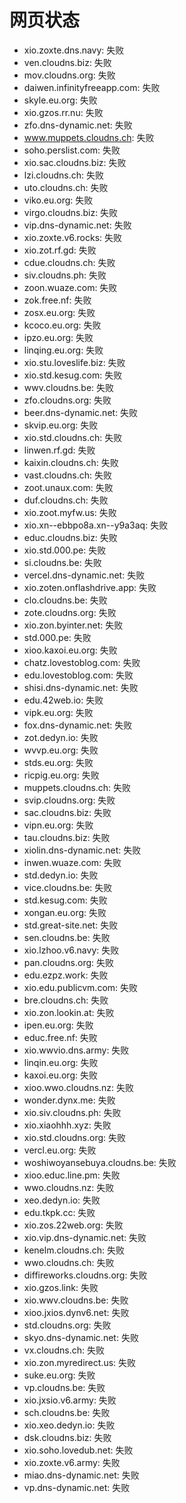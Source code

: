 # 网页状态
- xio.zoxte.dns.navy: 失败
- ven.cloudns.biz: 失败
- mov.cloudns.org: 失败
- daiwen.infinityfreeapp.com: 失败
- skyle.eu.org: 失败
- xio.gzos.rr.nu: 失败
- zfo.dns-dynamic.net: 失败
- www.muppets.cloudns.ch: 失败
- soho.perslist.com: 失败
- xio.sac.cloudns.biz: 失败
- lzi.cloudns.ch: 失败
- uto.cloudns.ch: 失败
- viko.eu.org: 失败
- virgo.cloudns.biz: 失败
- vip.dns-dynamic.net: 失败
- xio.zoxte.v6.rocks: 失败
- xio.zot.rf.gd: 失败
- cdue.cloudns.ch: 失败
- siv.cloudns.ph: 失败
- zoon.wuaze.com: 失败
- zok.free.nf: 失败
- zosx.eu.org: 失败
- kcoco.eu.org: 失败
- ipzo.eu.org: 失败
- linqing.eu.org: 失败
- xio.stu.loveslife.biz: 失败
- xio.std.kesug.com: 失败
- wwv.cloudns.be: 失败
- zfo.cloudns.org: 失败
- beer.dns-dynamic.net: 失败
- skvip.eu.org: 失败
- xio.std.cloudns.ch: 失败
- linwen.rf.gd: 失败
- kaixin.cloudns.ch: 失败
- vast.cloudns.ch: 失败
- zoot.unaux.com: 失败
- duf.cloudns.ch: 失败
- xio.zoot.myfw.us: 失败
- xio.xn--ebbpo8a.xn--y9a3aq: 失败
- educ.cloudns.biz: 失败
- xio.std.000.pe: 失败
- si.cloudns.be: 失败
- vercel.dns-dynamic.net: 失败
- xio.zoten.onflashdrive.app: 失败
- clo.cloudns.be: 失败
- zote.cloudns.org: 失败
- xio.zon.byinter.net: 失败
- std.000.pe: 失败
- xioo.kaxoi.eu.org: 失败
- chatz.lovestoblog.com: 失败
- edu.lovestoblog.com: 失败
- shisi.dns-dynamic.net: 失败
- edu.42web.io: 失败
- vipk.eu.org: 失败
- fox.dns-dynamic.net: 失败
- zot.dedyn.io: 失败
- wvvp.eu.org: 失败
- stds.eu.org: 失败
- ricpig.eu.org: 失败
- muppets.cloudns.ch: 失败
- svip.cloudns.org: 失败
- sac.cloudns.biz: 失败
- vipn.eu.org: 失败
- tau.cloudns.biz: 失败
- xiolin.dns-dynamic.net: 失败
- inwen.wuaze.com: 失败
- std.dedyn.io: 失败
- vice.cloudns.be: 失败
- std.kesug.com: 失败
- xongan.eu.org: 失败
- std.great-site.net: 失败
- sen.cloudns.be: 失败
- xio.lzhoo.v6.navy: 失败
- pan.cloudns.org: 失败
- edu.ezpz.work: 失败
- xio.edu.publicvm.com: 失败
- bre.cloudns.ch: 失败
- xio.zon.lookin.at: 失败
- ipen.eu.org: 失败
- educ.free.nf: 失败
- xio.wwvio.dns.army: 失败
- linqin.eu.org: 失败
- kaxoi.eu.org: 失败
- xioo.wwo.cloudns.nz: 失败
- wonder.dynx.me: 失败
- xio.siv.cloudns.ph: 失败
- xio.xiaohhh.xyz: 失败
- xio.std.cloudns.org: 失败
- vercl.eu.org: 失败
- woshiwoyansebuya.cloudns.be: 失败
- xioo.educ.line.pm: 失败
- wwo.cloudns.nz: 失败
- xeo.dedyn.io: 失败
- edu.tkpk.cc: 失败
- xio.zos.22web.org: 失败
- xio.vip.dns-dynamic.net: 失败
- kenelm.cloudns.ch: 失败
- wwo.cloudns.ch: 失败
- diffireworks.cloudns.org: 失败
- xio.gzos.link: 失败
- xio.wwv.cloudns.be: 失败
- xioo.jxios.dynv6.net: 失败
- std.cloudns.org: 失败
- skyo.dns-dynamic.net: 失败
- vx.cloudns.ch: 失败
- xio.zon.myredirect.us: 失败
- suke.eu.org: 失败
- vp.cloudns.be: 失败
- xio.jxsio.v6.army: 失败
- sch.cloudns.be: 失败
- xio.xeo.dedyn.io: 失败
- dsk.cloudns.biz: 失败
- xio.soho.lovedub.net: 失败
- xio.zoxte.v6.army: 失败
- miao.dns-dynamic.net: 失败
- vp.dns-dynamic.net: 失败
